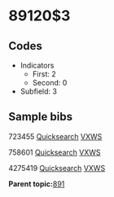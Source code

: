 # 89120$3

## Codes

-   Indicators
    -   First: 2
    -   Second: 0
-   Subfield: 3

## Sample bibs

723455 [Quicksearch](https://search.library.yale.edu/catalog/723455) [VXWS](http://prodorbis.library.yale.edu:7014/vxws/GetHoldingsService?bibId=723455)

758601 [Quicksearch](https://search.library.yale.edu/catalog/758601) [VXWS](http://prodorbis.library.yale.edu:7014/vxws/GetHoldingsService?bibId=758601)

4275419 [Quicksearch](https://search.library.yale.edu/catalog/4275419) [VXWS](http://prodorbis.library.yale.edu:7014/vxws/GetHoldingsService?bibId=4275419)

**Parent topic:**[891](../../tags/891/891.md)

